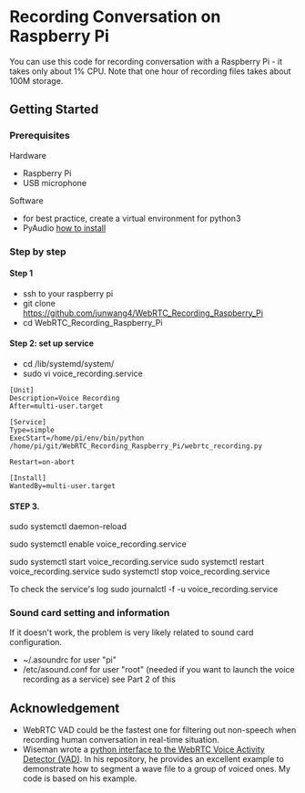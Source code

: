 # Recording Conversation on Raspberry Pi

You can use this code for recording conversation with a Raspberry Pi - it takes only about 1% CPU.
Note that one hour of recording files takes about 100M storage.

## Getting Started
### Prerequisites
Hardware
* Raspberry Pi
* USB microphone

Software
* for best practice, create a virtual environment for python3
* PyAudio [how to install](https://people.csail.mit.edu/hubert/pyaudio/)

### Step by step
#### Step 1
* ssh to your raspberry pi
* git clone https://github.com/junwang4/WebRTC_Recording_Raspberry_Pi
* cd WebRTC_Recording_Raspberry_Pi

#### Step 2: set up service
* cd /lib/systemd/system/
* sudo vi voice_recording.service
```
[Unit]
Description=Voice Recording
After=multi-user.target

[Service]
Type=simple
ExecStart=/home/pi/env/bin/python /home/pi/git/WebRTC_Recording_Raspberry_Pi/webrtc_recording.py

Restart=on-abort

[Install]
WantedBy=multi-user.target
```
#### STEP 3.
sudo systemctl daemon-reload

sudo systemctl enable voice_recording.service

sudo systemctl start voice_recording.service
sudo systemctl restart voice_recording.service
sudo systemctl stop voice_recording.service

To check the service's log
sudo journalctl -f -u voice_recording.service


### Sound card setting and information
If it doesn't work, the problem is very likely related to sound card configuration.
* ~/.asoundrc for user "pi"
* /etc/asound.conf for user "root"  (needed if you want to launch the voice recording as a service) see Part 2 of this

## Acknowledgement
* WebRTC VAD could be the fastest one for filtering out non-speech when recording human conversation in real-time situation.
* Wiseman wrote a [python interface to the WebRTC Voice Activity Detector (VAD)](https://github.com/wiseman/py-webrtcvad). In his repository, he provides an excellent example to demonstrate how to segment a wave file to a group of voiced ones.  My code is based on his example.
